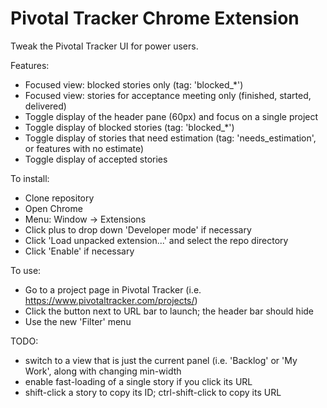 # Pivotal Tracker Chrome Extension

Tweak the Pivotal Tracker UI for power users.

Features:

- Focused view: blocked stories only (tag: 'blocked_*')
- Focused view: stories for acceptance meeting only (finished, started,
  delivered)
- Toggle display of the header pane (60px) and focus on a single project
- Toggle display of blocked stories (tag: 'blocked_*')
- Toggle display of stories that need estimation (tag:
  'needs_estimation', or features with no estimate)
- Toggle display of accepted stories

To install:

- Clone repository
- Open Chrome
- Menu: Window -> Extensions
- Click plus to drop down 'Developer mode' if necessary
- Click 'Load unpacked extension...' and select the repo directory
- Click 'Enable' if necessary

To use:

- Go to a project page in Pivotal Tracker (i.e.
  https://www.pivotaltracker.com/projects/<something>)
- Click the button next to URL bar to launch; the header bar should hide
- Use the new 'Filter' menu

TODO:

- switch to a view that is just the current panel (i.e. 'Backlog' or 'My
  Work', along with changing min-width
- enable fast-loading of a single story if you click its URL
- shift-click a story to copy its ID; ctrl-shift-click to copy its URL
